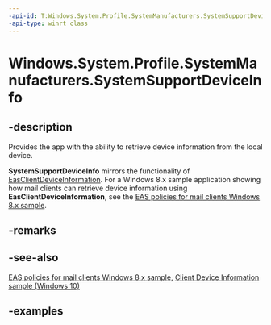 ```yaml
---
-api-id: T:Windows.System.Profile.SystemManufacturers.SystemSupportDeviceInfo
-api-type: winrt class
---
```


<!-- Class syntax.
public class SystemSupportDeviceInfo 
-->

# Windows.System.Profile.SystemManufacturers.SystemSupportDeviceInfo

## -description

Provides the app with the ability to retrieve device information from the local device.

**SystemSupportDeviceInfo** mirrors the functionality of [EasClientDeviceInformation](../windows.security.exchangeactivesyncprovisioning/easclientdeviceinformation.md). For a Windows 8.x sample application showing how mail clients can retrieve device information using **EasClientDeviceInformation**, see the [EAS policies for mail clients Windows 8.x sample](http://code.msdn.microsoft.com/windowsapps/Web-authentication-for-b9b8ed1a).

## -remarks

## -see-also

[EAS policies for mail clients Windows 8.x sample](http://code.msdn.microsoft.com/windowsapps/Web-authentication-for-b9b8ed1a), [Client Device Information sample (Windows 10)](http://go.microsoft.com/fwlink/p/?LinkId=620540)

## -examples

